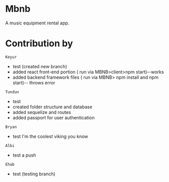 # Mbnb
A music equipment rental app.

# Contribution by
`Keyur`
* test (created new branch)
* added react front-end portion ( run via MBNB>client>npm start)--works
* added backend framework files ( run via MBNB> npm install and npm start)-- throws error

`Tundun`
* test
* created folder structure and database
* added sequelize and routes
* added passport for user authentication

`Bryan`
* test 
I'm the coolest viking you know

`Albi`
* test a push

`Ehab`
* test (testing branch)

